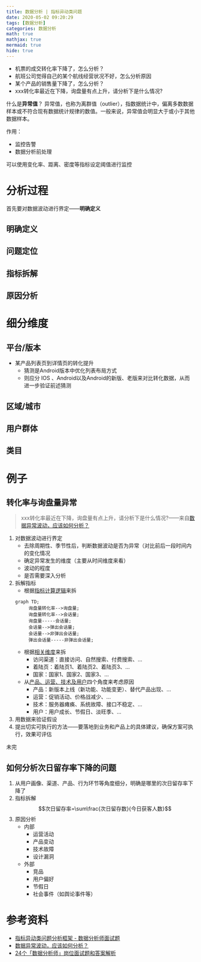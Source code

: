 ```yaml
---
title: 数据分析 | 指标异动类问题
date: 2020-05-02 09:20:29
tags: [数据分析]
categories: 数据分析
math: true
mathjax: true
mermaid: true
hide: true
---
```




- 机票的成交转化率下降了，怎么分析？
- 航班公司觉得自己的某个航线经营状况不好，怎么分析原因
- 某个产品的销售量下降了，怎么分析？
- xxx转化率最近在下降，询盘量有点上升，请分析下是什么情况?

<!--more-->

什么是**异常值**？
异常值，也称为离群值（outlier），指数据统计中，偏离多数数据样本或不符合现有数据统计规律的数值。一般来说，异常值会明显大于或小于其他数据样本。

作用：
- 监控告警
- 数据分析前处理

可以使用变化率、距离、密度等指标设定阈值进行监控


# 分析过程

首先要对数据波动进行界定——**明确定义**

## 明确定义

## 问题定位

## 指标拆解

## 原因分析

# 细分维度
## 平台/版本
- 某产品列表页到详情页的转化提升
  - 猜测是Android版本中优化列表布局方式
  - 则应分 IOS 、Android以及Android的新版、老版来对比转化数据，从而进一步验证前述猜测

## 区域/城市

## 用户群体

## 类目

# 例子
## 转化率与询盘量异常
> xxx转化率最近在下降，询盘量有点上升，请分析下是什么情况?——来自[数据异常波动，应该如何分析？](https://mp.weixin.qq.com/s?__biz=MzIxNjA2ODUzNg==&mid=2651440599&idx=1&sn=8faf27a155d144461b540dabe4d31260&chksm=8c73dd00bb045416f137942afb2d35e36a87858c3453644a680a45140b5cb67c336d5d2758b0&mpshare=1&scene=24&srcid=&sharer_sharetime=1589157451953&sharer_shareid=b539221659d6ecf12200314308b58dd3&key=7813388b7074583853a1569b61fe6d4df6117bd6400a8cd3f226306ae46a8c728f41f75fbf88090ef2e59f4f1bf473ff1b5403c46ebed25f7a497fd77299f1d5c5b1b2a7d1160f8a5dda9cc908481d43&ascene=14&uin=MjAwNDUzMjgxNw%3D%3D&devicetype=Windows+10+x64&version=62090070&lang=zh_CN&exportkey=Ad2%2FlcnRfQtiskYNJjaBXFQ%3D&pass_ticket=hGGS7EaUpIDlASL51iQWn3S1qU2l9x%2BRBIBXN3TjHYK2XsRZIXuz61NfsnX%2FuM4F)

1. 对数据波动进行界定
   - 去除周期性、季节性后，判断数据波动是否为异常（对比前后一段时间内的变化情况
   - 确定异常发生的维度（主要从时间维度来看）
   - 波动的程度
   - 是否需要深入分析
2. 拆解指标
   - 根据<u>指标计算逻辑</u>来拆
   ```mermaid
   graph TD;
        询盘量转化率-->询盘量;
        询盘量转化率-->会话量;
        询盘量-----会话量;
        会话量-->弹出会话量;
        会话量-->非弹出会话量;
        弹出会话量-----非弹出会话量;
   ```
   - 根据<u>相关维度</u>来拆
     - 访问渠道：直接访问、自然搜索、付费搜索、…
     - 着陆页：着陆页1、着陆页2、着陆页3、…
     - 国家：国家1、国家2、国家3、…
   - 从<u>产品、运营、技术及用户</u>四个角度来考虑原因
     - 产品：新版本上线（新功能、功能变更）、替代产品出现、…
     - 运营：促销活动、价格战减少、…
     - 技术：服务器瘫痪、系统故障、接口不稳定、…
     - 用户：用户成长、节假日、淡旺季、…
3. 用数据来验证假设
4. 提出切实可执行的方法——要落地到业务和产品上的具体建议，确保方案可执行，效果可评估

未完

## 如何分析次日留存率下降的问题
1. 从用户画像、渠道、产品、行为环节等角度细分，明确是哪里的次日留存率下降了
2. 指标拆解
 $$次日留存率=\sum\frac{次日留存数}{今日获客人数}$$
3. 原因分析
   - 内部
     - 运营活动
     - 产品变动
     - 技术故障
     - 设计漏洞
   - 外部
     - 竞品
     - 用户偏好
     - 节假日
     - 社会事件（如舆论事件等）


# 参考资料
- [指标异动类问题分析框架 - 数据分析师面试题](https://www.cnblogs.com/bellz/p/11448562.html)
- [数据异常波动，应该如何分析？](https://mp.weixin.qq.com/s?__biz=MzIxNjA2ODUzNg==&mid=2651440599&idx=1&sn=8faf27a155d144461b540dabe4d31260&chksm=8c73dd00bb045416f137942afb2d35e36a87858c3453644a680a45140b5cb67c336d5d2758b0&mpshare=1&scene=24&srcid=&sharer_sharetime=1589157451953&sharer_shareid=b539221659d6ecf12200314308b58dd3&key=7813388b7074583853a1569b61fe6d4df6117bd6400a8cd3f226306ae46a8c728f41f75fbf88090ef2e59f4f1bf473ff1b5403c46ebed25f7a497fd77299f1d5c5b1b2a7d1160f8a5dda9cc908481d43&ascene=14&uin=MjAwNDUzMjgxNw%3D%3D&devicetype=Windows+10+x64&version=62090070&lang=zh_CN&exportkey=Ad2%2FlcnRfQtiskYNJjaBXFQ%3D&pass_ticket=hGGS7EaUpIDlASL51iQWn3S1qU2l9x%2BRBIBXN3TjHYK2XsRZIXuz61NfsnX%2FuM4F)
- [24个「数据分析师」岗位面试题和答案解析](https://mp.weixin.qq.com/s?__biz=MzUzODYwMDAzNA==&mid=2247490797&idx=2&sn=e4488e6ae078fd04992ee19c3ea43e0d&chksm=fad46be0cda3e2f606f3faffe800c819c2cacb5ded2c4bb6e1b0b061bc2c06d276bd18a4a9f4&mpshare=1&scene=24&srcid=&sharer_sharetime=1589846441823&sharer_shareid=b539221659d6ecf12200314308b58dd3&key=391433877af29848d80eb268dfdb67e70c94dbc8461e647ef4fd9cf863b97fcbf05fe3cc098469dd0eed236ecaa0ce9b4afa6518cb6c2e116156d348ec25c79484217b352893ff4b5a26e8f3fd8d7f35&ascene=14&uin=MjAwNDUzMjgxNw%3D%3D&devicetype=Windows+10+x64&version=62090070&lang=zh_CN&exportkey=AYJS0mHna0hF6l9GD1%2B%2BuCY%3D&pass_ticket=hSPy%2FUU8oxUcSxTs%2F5nB1TD0Hf4oMyJJiFtHAk4RLQ6enp8U%2FMNrC0H1aJAXQF7t)